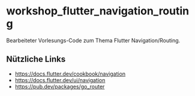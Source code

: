 # workshop_flutter_navigation_routing

Bearbeiteter Vorlesungs-Code zum Thema Flutter Navigation/Routing.

## Nützliche Links

- https://docs.flutter.dev/cookbook/navigation
- https://docs.flutter.dev/ui/navigation
- https://pub.dev/packages/go_router

